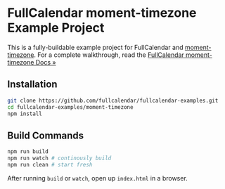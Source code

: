 
# FullCalendar moment-timezone Example Project

This is a fully-buildable example project for FullCalendar and [moment-timezone](https://momentjs.com/timezone/). For a complete walkthrough, read the [FullCalendar moment-timezone Docs &raquo;](https://fullcalendar.io/docs/moment-plugins#moment-timezone)

## Installation

```bash
git clone https://github.com/fullcalendar/fullcalendar-examples.git
cd fullcalendar-examples/moment-timezone
npm install
```

## Build Commands

```bash
npm run build
npm run watch # continously build
npm run clean # start fresh
```

After running `build` or `watch`, open up `index.html` in a browser.


